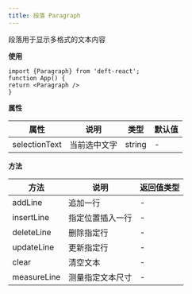 ```yaml
---
title: 段落 Paragraph
---
```


段落用于显示多格式的文本内容

**使用**

```
import {Paragraph} from 'deft-react';
function App() {
return <Paragraph />
}
```

**属性**

| 属性            | 说明     | 类型     | 默认值 |
|---------------|--------|--------|-----|
| selectionText | 当前选中文字 | string | -   |

**方法**

| 方法          | 说明       | 返回值类型 |
|-------------|----------|-------|
| addLine     | 追加一行     | -     |
| insertLine  | 指定位置插入一行 | -     |
| deleteLine  | 删除指定行    | -     |
| updateLine  | 更新指定行    | -     |
| clear       | 清空文本     | -     |
| measureLine | 测量指定文本尺寸 | -     |